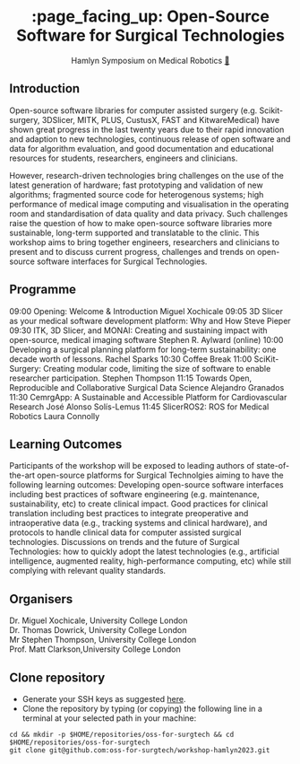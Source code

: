 <h1 align="center">
:page_facing_up: Open-Source Software for Surgical Technologies
</h1>
<div align="center">

Hamlyn Symposium on Medical Robotics [:link:](https://www.hamlynsymposium.org/events/open-source-software-for-surgical-technologies)

</div>

## Introduction
Open-source software libraries for computer assisted surgery (e.g. Scikit-surgery, 3DSlicer, MITK, PLUS, CustusX, FAST and KitwareMedical) have shown great progress in the last twenty years due to their rapid innovation and adaption to new technologies, continuous release of open software and data for algorithm evaluation, and good documentation and educational resources for students, researchers, engineers and clinicians.

However, research-driven technologies bring challenges on the use of the latest generation of hardware; fast prototyping and validation of new algorithms; fragmented source code for heterogenous systems; high performance of medical image computing and visualisation in the operating room and standardisation of data quality and data privacy. Such challenges raise the question of how to make open-source software libraries more sustainable, long-term supported and translatable to the clinic. This workshop aims to bring together engineers, researchers and clinicians to present and to discuss current progress, challenges and trends on open-source software interfaces for Surgical Technologies.

## Programme

09:00	Opening: Welcome & Introduction	Miguel Xochicale
09:05	3D Slicer as your medical software development platform: Why and How	Steve Pieper
09:30	ITK, 3D Slicer, and MONAI: Creating and sustaining impact with open-source, medical imaging software	Stephen R. Aylward (online)
10:00	Developing a surgical planning platform for long-term sustainability: one decade worth of lessons.	Rachel Sparks
10:30	Coffee Break
11:00	SciKit-Surgery: Creating modular code, limiting the size of software to enable researcher participation.	Stephen Thompson
11:15	Towards Open, Reproducible and Collaborative Surgical Data Science	Alejandro Granados
11:30	CemrgApp: A Sustainable and Accessible Platform for Cardiovascular Research	José Alonso Solís-Lemus
11:45	SlicerROS2: ROS for Medical Robotics	Laura Connolly

## Learning Outcomes
Participants of the workshop will be exposed to leading authors of state-of-the-art open-source platforms for Surgical Technolgies aiming to have the following learning outcomes:
Developing open-source software interfaces including best practices of software engineering (e.g. maintenance, sustainability, etc) to create clinical impact.
Good practices for clinical translation including best practices to integrate preoperative and intraoperative data (e.g., tracking systems and clinical hardware), and protocols to handle clinical data for computer assisted surgical technologies.
Discussions on trends and the future of Surgical Technologies: how to quickly adopt the latest technologies (e.g., artificial intelligence, augmented reality, high-performance computing, etc) while still complying with relevant quality standards.

## Organisers
Dr. Miguel Xochicale, University College London  
Dr. Thomas Dowrick, University College London  
Mr Stephen Thompson, University College London  
Prof. Matt Clarkson,University College London  


## Clone repository
* Generate your SSH keys as suggested [here](https://docs.github.com/en/github/authenticating-to-github/generating-a-new-ssh-key-and-adding-it-to-the-ssh-agent). 
* Clone the repository by typing (or copying) the following line in a terminal at your selected path in your machine:
```
cd && mkdir -p $HOME/repositories/oss-for-surgtech && cd  $HOME/repositories/oss-for-surgtech
git clone git@github.com:oss-for-surgtech/workshop-hamlyn2023.git
```


